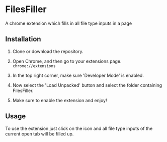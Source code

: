 # FilesFiller

A chrome extension which fills in all file type inputs in a page

## Installation

1. Clone or download the repository.

2. Open Chrome, and then go to your extensions page. `chrome://extensions`

3. In the top right corner, make sure 'Developer Mode' is enabled.

4. Now select the 'Load Unpacked' button and select the folder containing FilesFiller.

5. Make sure to enable the extension and enjoy!

## Usage

To use the extension just click on the icon and all file type inputs of the current open tab will be filled up.
